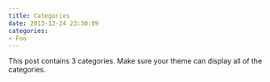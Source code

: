 ```yaml
---
title: Categories
date: 2013-12-24 23:30:09
categories:
- Foo
---
```


This post contains 3 categories. Make sure your theme can display all of the categories.
